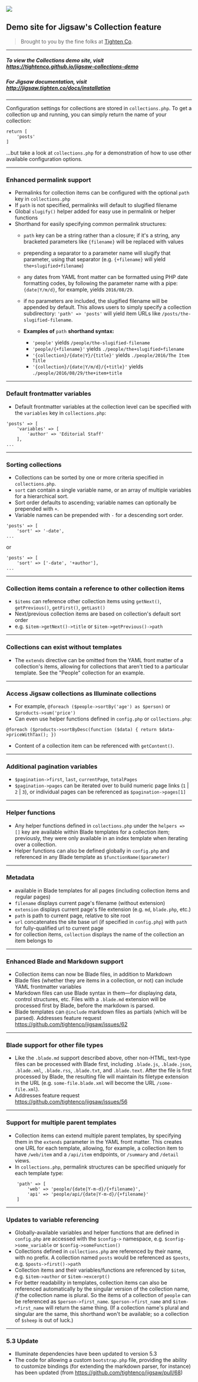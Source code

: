 ![](https://raw.githubusercontent.com/tightenco/jigsaw/master/logo.png)

## Demo site for Jigsaw's Collection feature

> Brought to you by the fine folks at [Tighten Co](http://tighten.co).

---

##### To view the Collections demo site, visit https://tightenco.github.io/jigsaw-collections-demo

##### For Jigsaw documentation, visit http://jigsaw.tighten.co/docs/installation

---

Configuration settings for collections are stored in `collections.php`. To get a collection up and running, you can simply return the name of your collection:

```
return [
    'posts'
]
```
...but take a look at `collections.php` for a demonstration of how to use other available configuration options.

---

### Enhanced permalink support
- Permalinks for collection items can be configured with the optional `path` key in `collections.php`
- If `path` is not specified, permalinks will default to slugified filename
- Global `slugify()` helper added for easy use in permalink or helper functions
- Shorthand for easily specifying common permalink structures:
  - `path` key can be a string rather than a closure; if it's a string, any bracketed parameters like `{filename}` will be replaced with values
  - prepending a separator to a parameter name will slugify that parameter, using that separator (e.g. `{+filename}` will yield `the+slugified+filename`)
  - any dates from YAML front matter can be formatted using PHP date formatting codes, by following the parameter name with a pipe: `{date|Y/m/d}`, for example, yields `2016/08/29`.
  - if no parameters are included, the slugified filename will be appended by default. This allows users to simply specify a collection subdirectory: `'path' => 'posts'` will yield item URLs like `/posts/the-slugified-filename`.

  - __Examples of__ `path` __shorthand syntax:__

    - `'people'` yields `/people/the-slugified-filename`
    - `'people/{+filename}'` yields `./people/the+slugified+filename`
    - `'{collection}/{date|Y}/{title}'` yields `./people/2016/The Item Title`
    - `'{collection}/{date|Y/m/d}/{+title}'` yields `./people/2016/08/29/the+item+title`

---

### Default frontmatter variables
- Default frontmatter variables at the collection level can be specified with the `variables` key in `collections.php`:
```
'posts' => [
    'variables' => [
        'author' => 'Editorial Staff'
    ],
...
```

---

### Sorting collections
- Collections can be sorted by one or more criteria specified in `collections.php`.
- `sort` can contain a single variable name, or an array of multiple variables for a hierarchical sort.
- Sort order defaults to ascending; variable names can optionally be prepended with `+`.
- Variable names can be prepended with `-` for a descending sort order.
```
'posts' => [
    'sort' => '-date',
...
```
or
```
'posts' => [
    'sort' => ['-date', '+author'],
...
```

---

### Collection items contain a reference to other collection items
- `$items` can reference other collection items using `getNext()`, `getPrevious()`, `getFirst()`, `getLast()`
- Next/previous collection items are based on collection's default sort order
- e.g. `$item->getNext()->title` or `$item->getPrevious()->path`

---

### Collections can exist without templates
- The `extends` directive can be omitted from the YAML front matter of a collection's items, allowing for collections that aren't tied to a particular template. See the "People" collection for an example.

---

### Access Jigsaw collections as Illuminate collections
- For example, `@foreach ($people->sortBy('age') as $person)` or `$products->sum('price')`
- Can even use helper functions defined in `config.php` or `collections.php`:
```
@foreach ($products->sortByDesc(function ($data) { return $data->priceWithTax(); })
```
- Content of a collection item can be referenced with `getContent()`.

---

### Additional pagination variables
- `$pagination->first`, `last`, `currentPage`, `totalPages`
- `$pagination->pages` can be iterated over to build numeric page links (`1` | `2` | `3`), or individual pages can be referenced as `$pagination->pages[1]`

---

### Helper functions
- Any helper functions defined in `collections.php` under the `helpers => []` key are available within Blade templates for a collection item; previously, they were only available in an index template when iterating over a collection.
- Helper functions can also be defined globally in `config.php` and referenced in any Blade template as `$functionName($parameter)`

---

### Metadata
- available in Blade templates for all pages (including collection items and regular pages)
- `filename` displays current page's filename (without extension)
- `extension` displays current page's file extension (e.g. `md`, `blade.php`, etc.)
- `path` is path to current page, relative to site root
- `url` concatenates the site base url (if specified in `config.php`) with `path` for fully-qualified url to current page
- for collection items, `collection` displays the name of the collection an item belongs to

---

### Enhanced Blade and Markdown support
- Collection items can now be Blade files, in addition to Markdown
- Blade files (whether they are items in a collection, or not) can include YAML frontmatter variables
- Markdown files can use Blade syntax in them—for displaying data, control structures, etc. Files with a `.blade.md` extension will be processed first by Blade, before the markdown is parsed.
- Blade templates can `@include` markdown files as partials (which will be parsed). Addresses feature request https://github.com/tightenco/jigsaw/issues/62

---

### Blade support for other file types
- Like the `.blade.md` support described above, other non-HTML, text-type files can be processed with Blade first, including `.blade.js`, `.blade.json`, `.blade.xml`, `.blade.rss`, `.blade.txt`, and `.blade.text`. After the file is first processed by Blade, the resulting file will maintain its filetype extension in the URL (e.g. `some-file.blade.xml` will become the URL `/some-file.xml`).
- Addresses feature request https://github.com/tightenco/jigsaw/issues/56

---

### Support for multiple parent templates
- Collection items can extend multiple parent templates, by specifying them in the `extends` parameter in the YAML front matter. This creates one URL for each template, allowing, for example, a collection item to have `/web/item` and a `/api/item` endpoints, or `/summary` and `/detail` views.
- In `collections.php`, permalink structures can be specified uniquely for each template type:

```
    'path' => [
        'web' => 'people/{date|Y-m-d}/{+filename}',
        'api' => 'people/api/{date|Y-m-d}/{+filename}'
    ]
```

---

### Updates to variable referencing
- Globally-available variables and helper functions that are defined in `config.php` are accessed with the `$config->` namespace, e.g. `$config->some_variable` or `$config->someFunction()`
- Collections defined in `collections.php` are referenced by their name, with no prefix. A collection named `posts` would be referenced as `$posts`, e.g. `$posts->first()->path`
- Collection items and their variables/functions are referenced by `$item`, e.g. `$item->author` or `$item->excerpt()`
- For better readability in templates, collection items can also be referenced automatically by the singular version of the collection name, _if_ the collection name is plural. So the items of a collection of `people` can be referenced as `$person->first_name`. `$person->first_name` and `$item->first_name` will return the same thing. (If a collection name's plural and singular are the same, this shorthand won't be available; so a collection of `$sheep` is out of luck.)

---

### 5.3 Update
- Illuminate dependencies have been updated to version 5.3
- The code for allowing a custom `bootstrap.php` file, providing the ability to customize bindings (for extending the markdown parser, for instance) has been updated (from https://github.com/tightenco/jigsaw/pull/68)

